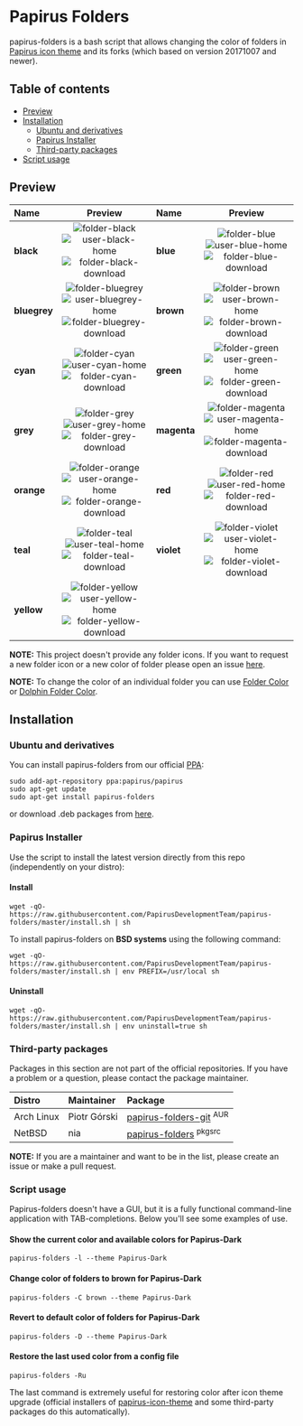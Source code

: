 # Papirus Folders

papirus-folders is a bash script that allows changing the color of folders in [Papirus icon theme](https://github.com/PapirusDevelopmentTeam/papirus-icon-theme) and its forks (which based on version 20171007 and newer).

## Table of contents

- [Preview](#preview)
- [Installation](#installation)
    - [Ubuntu and derivatives](#ubuntu-and-derivatives)
    - [Papirus Installer](#papirus-installer)
    - [Third-party packages](#third-party-packages)
- [Script usage](#script-usage)

## Preview

| Name | Preview | Name | Preview |
|:-----|:-------:|:-----|:-------:|
| **black** | ![folder-black](https://cdn.rawgit.com/PapirusDevelopmentTeam/papirus-icon-theme/master/Papirus/48x48/places/folder-black.svg) ![user-black-home](https://cdn.rawgit.com/PapirusDevelopmentTeam/papirus-icon-theme/master/Papirus/48x48/places/user-black-home.svg) ![folder-black-download](https://cdn.rawgit.com/PapirusDevelopmentTeam/papirus-icon-theme/master/Papirus/48x48/places/folder-black-download.svg) | **blue** | ![folder-blue](https://cdn.rawgit.com/PapirusDevelopmentTeam/papirus-icon-theme/master/Papirus/48x48/places/folder-blue.svg) ![user-blue-home](https://cdn.rawgit.com/PapirusDevelopmentTeam/papirus-icon-theme/master/Papirus/48x48/places/user-blue-home.svg) ![folder-blue-download](https://cdn.rawgit.com/PapirusDevelopmentTeam/papirus-icon-theme/master/Papirus/48x48/places/folder-blue-download.svg) |
| **bluegrey** | ![folder-bluegrey](https://cdn.rawgit.com/PapirusDevelopmentTeam/papirus-icon-theme/master/Papirus/48x48/places/folder-bluegrey.svg) ![user-bluegrey-home](https://cdn.rawgit.com/PapirusDevelopmentTeam/papirus-icon-theme/master/Papirus/48x48/places/user-bluegrey-home.svg) ![folder-bluegrey-download](https://cdn.rawgit.com/PapirusDevelopmentTeam/papirus-icon-theme/master/Papirus/48x48/places/folder-bluegrey-download.svg) | **brown** | ![folder-brown](https://cdn.rawgit.com/PapirusDevelopmentTeam/papirus-icon-theme/master/Papirus/48x48/places/folder-brown.svg) ![user-brown-home](https://cdn.rawgit.com/PapirusDevelopmentTeam/papirus-icon-theme/master/Papirus/48x48/places/user-brown-home.svg) ![folder-brown-download](https://cdn.rawgit.com/PapirusDevelopmentTeam/papirus-icon-theme/master/Papirus/48x48/places/folder-brown-download.svg) |
| **cyan** | ![folder-cyan](https://cdn.rawgit.com/PapirusDevelopmentTeam/papirus-icon-theme/master/Papirus/48x48/places/folder-cyan.svg) ![user-cyan-home](https://cdn.rawgit.com/PapirusDevelopmentTeam/papirus-icon-theme/master/Papirus/48x48/places/user-cyan-home.svg) ![folder-cyan-download](https://cdn.rawgit.com/PapirusDevelopmentTeam/papirus-icon-theme/master/Papirus/48x48/places/folder-cyan-download.svg) | **green** | ![folder-green](https://cdn.rawgit.com/PapirusDevelopmentTeam/papirus-icon-theme/master/Papirus/48x48/places/folder-green.svg) ![user-green-home](https://cdn.rawgit.com/PapirusDevelopmentTeam/papirus-icon-theme/master/Papirus/48x48/places/user-green-home.svg) ![folder-green-download](https://cdn.rawgit.com/PapirusDevelopmentTeam/papirus-icon-theme/master/Papirus/48x48/places/folder-green-download.svg) |
| **grey** | ![folder-grey](https://cdn.rawgit.com/PapirusDevelopmentTeam/papirus-icon-theme/master/Papirus/48x48/places/folder-grey.svg) ![user-grey-home](https://cdn.rawgit.com/PapirusDevelopmentTeam/papirus-icon-theme/master/Papirus/48x48/places/user-grey-home.svg) ![folder-grey-download](https://cdn.rawgit.com/PapirusDevelopmentTeam/papirus-icon-theme/master/Papirus/48x48/places/folder-grey-download.svg) | **magenta** | ![folder-magenta](https://cdn.rawgit.com/PapirusDevelopmentTeam/papirus-icon-theme/master/Papirus/48x48/places/folder-magenta.svg) ![user-magenta-home](https://cdn.rawgit.com/PapirusDevelopmentTeam/papirus-icon-theme/master/Papirus/48x48/places/user-magenta-home.svg) ![folder-magenta-download](https://cdn.rawgit.com/PapirusDevelopmentTeam/papirus-icon-theme/master/Papirus/48x48/places/folder-magenta-download.svg) |
| **orange** | ![folder-orange](https://cdn.rawgit.com/PapirusDevelopmentTeam/papirus-icon-theme/master/Papirus/48x48/places/folder-orange.svg) ![user-orange-home](https://cdn.rawgit.com/PapirusDevelopmentTeam/papirus-icon-theme/master/Papirus/48x48/places/user-orange-home.svg) ![folder-orange-download](https://cdn.rawgit.com/PapirusDevelopmentTeam/papirus-icon-theme/master/Papirus/48x48/places/folder-orange-download.svg) | **red** | ![folder-red](https://cdn.rawgit.com/PapirusDevelopmentTeam/papirus-icon-theme/master/Papirus/48x48/places/folder-red.svg) ![user-red-home](https://cdn.rawgit.com/PapirusDevelopmentTeam/papirus-icon-theme/master/Papirus/48x48/places/user-red-home.svg) ![folder-red-download](https://cdn.rawgit.com/PapirusDevelopmentTeam/papirus-icon-theme/master/Papirus/48x48/places/folder-red-download.svg) |
| **teal** | ![folder-teal](https://cdn.rawgit.com/PapirusDevelopmentTeam/papirus-icon-theme/master/Papirus/48x48/places/folder-teal.svg) ![user-teal-home](https://cdn.rawgit.com/PapirusDevelopmentTeam/papirus-icon-theme/master/Papirus/48x48/places/user-teal-home.svg) ![folder-teal-download](https://cdn.rawgit.com/PapirusDevelopmentTeam/papirus-icon-theme/master/Papirus/48x48/places/folder-teal-download.svg) | **violet** | ![folder-violet](https://cdn.rawgit.com/PapirusDevelopmentTeam/papirus-icon-theme/master/Papirus/48x48/places/folder-violet.svg) ![user-violet-home](https://cdn.rawgit.com/PapirusDevelopmentTeam/papirus-icon-theme/master/Papirus/48x48/places/user-violet-home.svg) ![folder-violet-download](https://cdn.rawgit.com/PapirusDevelopmentTeam/papirus-icon-theme/master/Papirus/48x48/places/folder-violet-download.svg) |
| **yellow** | ![folder-yellow](https://cdn.rawgit.com/PapirusDevelopmentTeam/papirus-icon-theme/master/Papirus/48x48/places/folder-yellow.svg) ![user-yellow-home](https://cdn.rawgit.com/PapirusDevelopmentTeam/papirus-icon-theme/master/Papirus/48x48/places/user-yellow-home.svg) ![folder-yellow-download](https://cdn.rawgit.com/PapirusDevelopmentTeam/papirus-icon-theme/master/Papirus/48x48/places/folder-yellow-download.svg)

**NOTE:** This project doesn't provide any folder icons. If you want to request a new folder icon or a new color of folder please open an issue [here](https://github.com/PapirusDevelopmentTeam/papirus-icon-theme/issues/new).

**NOTE:** To change the color of an individual folder you can use [Folder Color](http://foldercolor.tuxfamily.org) or [Dolphin Folder Color](https://github.com/audoban/dolphin-folder-color).

## Installation

### Ubuntu and derivatives

You can install papirus-folders from our official [PPA](https://launchpad.net/~papirus/+archive/ubuntu/papirus):

```
sudo add-apt-repository ppa:papirus/papirus
sudo apt-get update
sudo apt-get install papirus-folders
```

or download .deb packages from [here](https://launchpad.net/~papirus/+archive/ubuntu/papirus/+packages?field.name_filter=papirus-folders).

### Papirus Installer

Use the script to install the latest version directly from this repo (independently on your distro):

#### Install

```
wget -qO- https://raw.githubusercontent.com/PapirusDevelopmentTeam/papirus-folders/master/install.sh | sh
```

To install papirus-folders on **BSD systems** using the following command:

```
wget -qO- https://raw.githubusercontent.com/PapirusDevelopmentTeam/papirus-folders/master/install.sh | env PREFIX=/usr/local sh
```

#### Uninstall

```
wget -qO- https://raw.githubusercontent.com/PapirusDevelopmentTeam/papirus-folders/master/install.sh | env uninstall=true sh
```

### Third-party packages

Packages in this section are not part of the official repositories. If you have a problem or a question, please contact the package maintainer.

| **Distro**  | **Maintainer**  | **Package**                              |
| :---------- | :-------------- | :--------------------------------------- |
| Arch Linux  | Piotr Górski    | [papirus-folders-git](https://aur.archlinux.org/packages/papirus-folders-git) <sup>AUR</sup> |
| NetBSD      | nia             | [papirus-folders](http://pkgsrc.se/graphics/papirus-folders) <sup>pkgsrc</sup> |

**NOTE:** If you are a maintainer and want to be in the list, please create an issue or make a pull request.

### Script usage

Papirus-folders doesn't have a GUI, but it is a fully functional command-line application with TAB-completions. Below you'll see some examples of use.

#### Show the current color and available colors for Papirus-Dark

```
papirus-folders -l --theme Papirus-Dark
```

#### Change color of folders to brown for Papirus-Dark

```
papirus-folders -C brown --theme Papirus-Dark
```

#### Revert to default color of folders for Papirus-Dark

```
papirus-folders -D --theme Papirus-Dark
```

#### Restore the last used color from a config file

```
papirus-folders -Ru
```

The last command is extremely useful for restoring color after icon theme upgrade (official installers of [papirus-icon-theme](https://github.com/PapirusDevelopmentTeam/papirus-icon-theme) and some third-party packages do this automatically).
